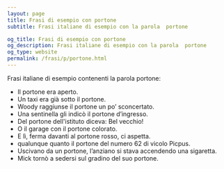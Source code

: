 ```yaml
---
layout: page
title: Frasi di esempio con portone 
subtitle: Frasi italiane di esempio con la parola  portone

og_title: Frasi di esempio con portone 
og_description: Frasi italiane di esempio con la parola  portone
og_type: website
permalink: /frasi/p/portone.html
---
```


Frasi italiane di esempio contenenti la parola portone:


- Il portone era aperto.
- Un taxi era già sotto il portone.
- Woody raggiunse il portone un po’ sconcertato.
- Una sentinella gli indicò il portone d’ingresso.
- Del portone dell'istituto diceva: Bel vecchio!
- O il garage con il portone colorato.
- E lì, ferma davanti al portone rosso, ci aspetta.
- qualunque quanto il portone del numero 62 di vicolo Picpus.
- Uscivano da un portone, l’anziano si stava accendendo una sigaretta.
- Mick tornò a sedersi sul gradino del suo portone.
